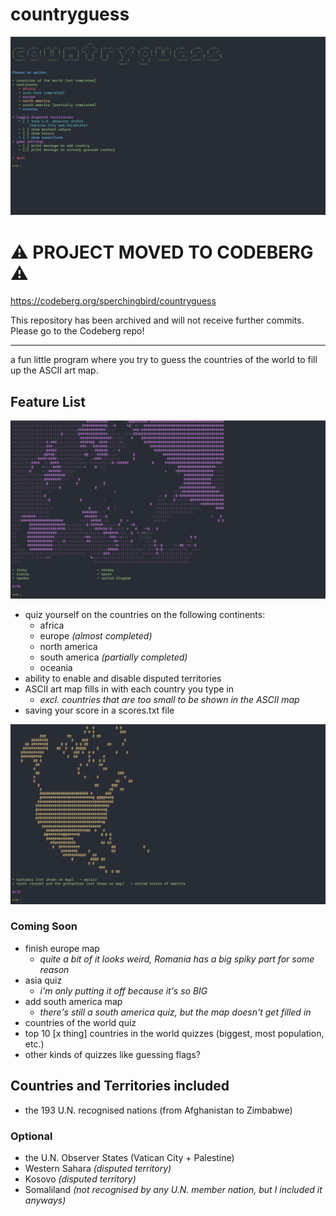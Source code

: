 # countryguess

![main menu](/screenshots/main-menu.png)

# ⚠️ PROJECT MOVED TO CODEBERG ⚠️

https://codeberg.org/sperchingbird/countryguess

This repository has been archived and will not receive further commits. Please go to the Codeberg repo!

------------------------------------------------------------------------------------------------------

a fun little program where you try to guess the countries of the world to fill up the ASCII art map.

## Feature List

![main menu](/screenshots/europe-2.png)

- quiz yourself on the countries on the following continents:
    - africa
    - europe *(almost completed)*
    - north america
    - south america *(partially completed)*
    - oceania
- ability to enable and disable disputed territories 
- ASCII art map fills in with each country you type in
    - *excl. countries that are too small to be shown in the ASCII map*
- saving your score in a scores.txt file

![main menu](/screenshots/north-america.png)

### Coming Soon

- finish europe map
    - *quite a bit of it looks weird, Romania has a big spiky part for some reason*
- asia quiz
    - *i'm only putting it off because it's so BIG*
- add south america map
    - *there's still a south america quiz, but the map doesn't get filled in*
- countries of the world quiz
- top 10 [x thing] countries in the world quizzes (biggest, most population, etc.)
- other kinds of quizzes like guessing flags?

## Countries and Territories included

- the 193 U.N. recognised nations (from Afghanistan to Zimbabwe)

### Optional

- the U.N. Observer States (Vatican City + Palestine)
- Western Sahara *(disputed territory)*
- Kosovo *(disputed territory)*
- Somaliland *(not recognised by any U.N. member nation, but I included it anyways)*
